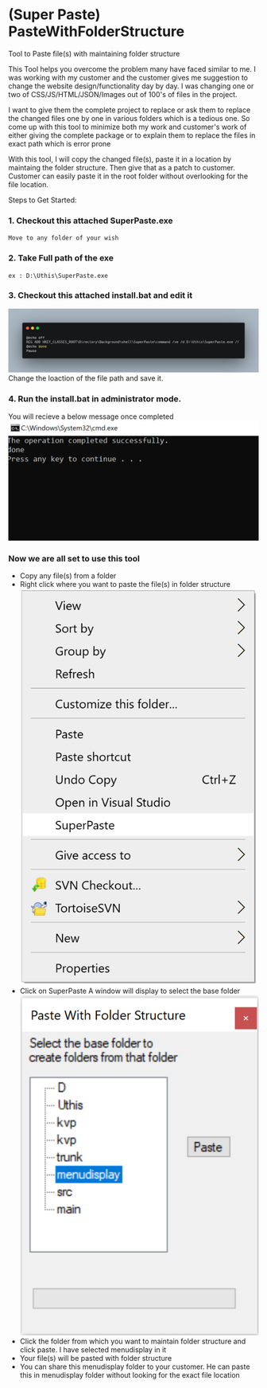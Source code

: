 # (Super Paste) PasteWithFolderStructure
Tool to Paste file(s) with maintaining folder structure

This Tool helps you overcome the problem many have faced similar to me.
I was working with my customer and the customer gives me suggestion to change the website design/functionality day by day. I was changing one or two of CSS/JS/HTML/JSON/Images out of 100's of files in the project. 

I want to give them the complete project to replace or ask them to replace the changed files one by one in various folders which is a tedious one.
So come up with this tool to minimize both my work and customer's work of either giving the complete package or to explain them to replace the files in exact path which is error prone

With this tool, I will copy the changed file(s), paste it in a location by maintaing the folder structure. Then give that as a patch to customer. Customer can easily paste it in the root folder without overlooking for the file location.

Steps to Get Started:
### 1. Checkout this attached SuperPaste.exe
    Move to any folder of your wish
### 2. Take Full path of the exe
    ex : D:\Uthis\SuperPaste.exe
### 3. Checkout this attached install.bat and edit it
![Registry](https://github.com/uthistran/pastewithfolderstructure/blob/master/blob/master/images/carbon.png)
    Change the loaction of the file path and save it.
    
### 4. Run the install.bat in administrator mode.  
   You will recieve a below message once completed
![Registry](https://github.com/uthistran/pastewithfolderstructure/blob/master/blob/master/images/superpaste1.PNG)

### Now we are all set to use this tool

* Copy any file(s) from a folder
* Right click where you want to paste the file(s) in folder structure
    ![Tool2](https://github.com/uthistran/pastewithfolderstructure/blob/master/blob/master/images/superpaste2.png)
* Click on SuperPaste
    A window will display to select the base folder
    ![Tool1](https://github.com/uthistran/pastewithfolderstructure/blob/master/blob/master/images/superpaste3.PNG)  
* Click the folder from which you want to maintain folder structure and click paste. I have selected menudisplay in it
* Your file(s) will be pasted with folder structure
* You can share this menudisplay folder to your customer. He can paste this in menudisplay folder without looking for the exact file location
